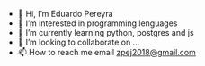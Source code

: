 - 👋 Hi, I’m Eduardo Pereyra
- 👀 I’m interested in programming lenguages
- 🌱 I’m currently learning python, postgres and js
- 💞️ I’m looking to collaborate on ...
- 📫 How to reach me email zpej2018@gmail.com

<!---
Edd17369/Edd17369 is a ✨ special ✨ repository because its `README.md` (this file) appears on your GitHub profile.
You can click the Preview link to take a look at your changes.
--->
